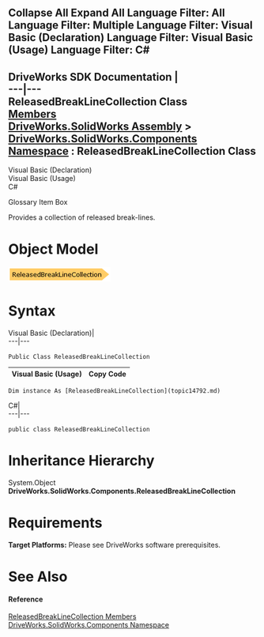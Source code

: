        

 Collapse All Expand All  Language Filter: All  Language Filter: Multiple  Language Filter: Visual Basic (Declaration) Language Filter: Visual Basic (Usage) Language Filter: C#  
---  
DriveWorks SDK Documentation  |   
---|---  
ReleasedBreakLineCollection Class   
[Members](topic14793.md)   
[DriveWorks.SolidWorks Assembly](topic13342.md) > [DriveWorks.SolidWorks.Components Namespace](topic13925.md) : ReleasedBreakLineCollection Class  
---  
  
Visual Basic (Declaration)    
Visual Basic (Usage)    
C# 

Glossary Item Box

Provides a collection of released break-lines. 

# Object Model

![](dotnetdiagramimages/image836.png)

# Syntax

Visual Basic (Declaration)|   
---|---  
      
    
    Public Class ReleasedBreakLineCollection   
  
Visual Basic (Usage)| Copy Code  
---|---  
      
    
    Dim instance As [ReleasedBreakLineCollection](topic14792.md)  
  
C#|   
---|---  
      
    
    public class ReleasedBreakLineCollection   
  
# Inheritance Hierarchy

System.Object  
**DriveWorks.SolidWorks.Components.ReleasedBreakLineCollection**  


# Requirements

**Target Platforms:** Please see DriveWorks software prerequisites.

# See Also

#### Reference

[ReleasedBreakLineCollection Members](topic14793.md)   
[DriveWorks.SolidWorks.Components Namespace](topic13925.md)


